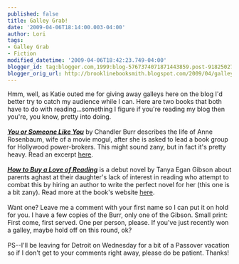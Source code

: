 ```yaml
---
published: false
title: Galley Grab!
date: '2009-04-06T18:14:00.003-04:00'
author: Lori
tags:
- Galley Grab
- Fiction
modified_datetime: '2009-04-06T18:42:23.749-04:00'
blogger_id: tag:blogger.com,1999:blog-5767374071871443859.post-9182502775662257811
blogger_orig_url: http://brooklinebooksmith.blogspot.com/2009/04/galley-grab.html
---
```


Hmm, well, as Katie outed me for giving away galleys here on the blog I'd better try to catch my audience while I can.  Here are two books that both have to do with reading...something I figure if you're reading my blog then you're, you know, pretty into doing.<br /><br /><strong><em><a href="http://brookline.booksense.com/NASApp/store/Product?s=showproduct&amp;isbn=9780061715655">You or Someone Like You</a></em></strong> by Chandler Burr describes the life of Anne Rosenbaum, wife of a movie mogul, after she is asked to lead a book group for Hollywood power-brokers. This might sound zany, but in fact it's pretty heavy. Read an excerpt <a href="http://narrativemagazine.com/node/469/">here</a>.<br /><br /><strong><em><a href="http://brookline.booksense.com/NASApp/store/Product?s=showproduct&amp;isbn=9780525951148">How to Buy a Love of Reading</a></em></strong> is a debut novel by Tanya Egan Gibson about parents aghast at their daughter's lack of interest in reading who attempt to combat this by hiring an author to write the perfect novel for her (this one is a bit zany). Read more at the book's website <a href="http://howtobuyaloveofreading.com/">here</a>.<br /><br />Want one? Leave me a comment with your first name so I can put it on hold for you. I have a few copies of the Burr, only one of the Gibson. Small print: First come, first served. One per person, please. If you've just recently won a galley, maybe hold off on this round, ok?<br /><br />PS--I'll be leaving for Detroit on Wednesday for a bit of a Passover vacation so if I don't get to your comments right away, please do be patient. Thanks!